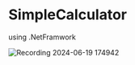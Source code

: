 # SimpleCalculator
using .NetFramwork

![Recording 2024-06-19 174942](https://github.com/Aspharier/SimpleCalculator/assets/113495930/1a5cc769-f8c9-437b-b427-7b81b8429d48)
